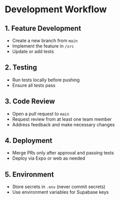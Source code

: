 # Development Workflow

## 1. Feature Development
- Create a new branch from `main`
- Implement the feature in `/src`
- Update or add tests

## 2. Testing
- Run tests locally before pushing
- Ensure all tests pass

## 3. Code Review
- Open a pull request to `main`
- Request review from at least one team member
- Address feedback and make necessary changes

## 4. Deployment
- Merge PRs only after approval and passing tests
- Deploy via Expo or web as needed

## 5. Environment
- Store secrets in `.env` (never commit secrets)
- Use environment variables for Supabase keys 